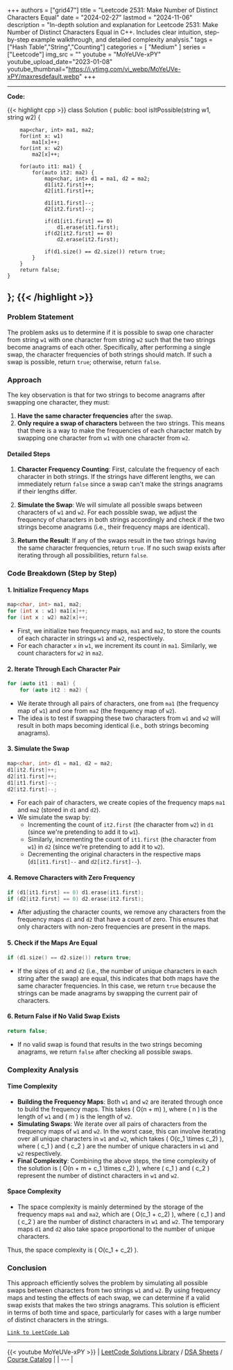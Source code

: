 
+++
authors = ["grid47"]
title = "Leetcode 2531: Make Number of Distinct Characters Equal"
date = "2024-02-27"
lastmod = "2024-11-06"
description = "In-depth solution and explanation for Leetcode 2531: Make Number of Distinct Characters Equal in C++. Includes clear intuition, step-by-step example walkthrough, and detailed complexity analysis."
tags = ["Hash Table","String","Counting"]
categories = [
    "Medium"
]
series = ["Leetcode"]
img_src = ""
youtube = "MoYeUVe-xPY"
youtube_upload_date="2023-01-08"
youtube_thumbnail="https://i.ytimg.com/vi_webp/MoYeUVe-xPY/maxresdefault.webp"
+++



---
**Code:**

{{< highlight cpp >}}
class Solution {
public:
    bool isItPossible(string w1, string w2) {
        
        map<char, int> ma1, ma2;
        for(int x: w1)
            ma1[x]++;
        for(int x: w2)
            ma2[x]++;
        
        for(auto it1: ma1) {
            for(auto it2: ma2) {
                map<char, int> d1 = ma1, d2 = ma2;
                d1[it2.first]++;
                d2[it1.first]++;
                
                d1[it1.first]--;
                d2[it2.first]--;
                
                if(d1[it1.first] == 0)
                    d1.erase(it1.first);
                if(d2[it2.first] == 0)
                    d2.erase(it2.first);
                
                if(d1.size() == d2.size()) return true;
            }
        }
        return false;
    }
};
{{< /highlight >}}
---

### Problem Statement

The problem asks us to determine if it is possible to swap one character from string `w1` with one character from string `w2` such that the two strings become anagrams of each other. Specifically, after performing a single swap, the character frequencies of both strings should match. If such a swap is possible, return `true`; otherwise, return `false`.

### Approach

The key observation is that for two strings to become anagrams after swapping one character, they must:
1. **Have the same character frequencies** after the swap.
2. **Only require a swap of characters** between the two strings. This means that there is a way to make the frequencies of each character match by swapping one character from `w1` with one character from `w2`.

#### Detailed Steps

1. **Character Frequency Counting**: First, calculate the frequency of each character in both strings. If the strings have different lengths, we can immediately return `false` since a swap can't make the strings anagrams if their lengths differ.
  
2. **Simulate the Swap**: We will simulate all possible swaps between characters of `w1` and `w2`. For each possible swap, we adjust the frequency of characters in both strings accordingly and check if the two strings become anagrams (i.e., their frequency maps are identical).

3. **Return the Result**: If any of the swaps result in the two strings having the same character frequencies, return `true`. If no such swap exists after iterating through all possibilities, return `false`.

### Code Breakdown (Step by Step)

#### 1. **Initialize Frequency Maps**

```cpp
map<char, int> ma1, ma2;
for (int x : w1) ma1[x]++;
for (int x : w2) ma2[x]++;
```

- First, we initialize two frequency maps, `ma1` and `ma2`, to store the counts of each character in strings `w1` and `w2`, respectively.
- For each character `x` in `w1`, we increment its count in `ma1`. Similarly, we count characters for `w2` in `ma2`.

#### 2. **Iterate Through Each Character Pair**

```cpp
for (auto it1 : ma1) {
    for (auto it2 : ma2) {
```

- We iterate through all pairs of characters, one from `ma1` (the frequency map of `w1`) and one from `ma2` (the frequency map of `w2`).
- The idea is to test if swapping these two characters from `w1` and `w2` will result in both maps becoming identical (i.e., both strings becoming anagrams).

#### 3. **Simulate the Swap**

```cpp
map<char, int> d1 = ma1, d2 = ma2;
d1[it2.first]++;
d2[it1.first]++;
d1[it1.first]--;
d2[it2.first]--;
```

- For each pair of characters, we create copies of the frequency maps `ma1` and `ma2` (stored in `d1` and `d2`).
- We simulate the swap by:
  - Incrementing the count of `it2.first` (the character from `w2`) in `d1` (since we're pretending to add it to `w1`).
  - Similarly, incrementing the count of `it1.first` (the character from `w1`) in `d2` (since we're pretending to add it to `w2`).
  - Decrementing the original characters in the respective maps (`d1[it1.first]--` and `d2[it2.first]--`).

#### 4. **Remove Characters with Zero Frequency**

```cpp
if (d1[it1.first] == 0) d1.erase(it1.first);
if (d2[it2.first] == 0) d2.erase(it2.first);
```

- After adjusting the character counts, we remove any characters from the frequency maps `d1` and `d2` that have a count of zero. This ensures that only characters with non-zero frequencies are present in the maps.

#### 5. **Check if the Maps Are Equal**

```cpp
if (d1.size() == d2.size()) return true;
```

- If the sizes of `d1` and `d2` (i.e., the number of unique characters in each string after the swap) are equal, this indicates that both maps have the same character frequencies. In this case, we return `true` because the strings can be made anagrams by swapping the current pair of characters.

#### 6. **Return False if No Valid Swap Exists**

```cpp
return false;
```

- If no valid swap is found that results in the two strings becoming anagrams, we return `false` after checking all possible swaps.

### Complexity Analysis

#### Time Complexity

- **Building the Frequency Maps**: Both `w1` and `w2` are iterated through once to build the frequency maps. This takes \( O(n + m) \), where \( n \) is the length of `w1` and \( m \) is the length of `w2`.
- **Simulating Swaps**: We iterate over all pairs of characters from the frequency maps of `w1` and `w2`. In the worst case, this can involve iterating over all unique characters in `w1` and `w2`, which takes \( O(c_1 \times c_2) \), where \( c_1 \) and \( c_2 \) are the number of unique characters in `w1` and `w2` respectively.
- **Final Complexity**: Combining the above steps, the time complexity of the solution is \( O(n + m + c_1 \times c_2) \), where \( c_1 \) and \( c_2 \) represent the number of distinct characters in `w1` and `w2`.

#### Space Complexity

- The space complexity is mainly determined by the storage of the frequency maps `ma1` and `ma2`, which are \( O(c_1 + c_2) \), where \( c_1 \) and \( c_2 \) are the number of distinct characters in `w1` and `w2`. The temporary maps `d1` and `d2` also take space proportional to the number of unique characters.

Thus, the space complexity is \( O(c_1 + c_2) \).

### Conclusion

This approach efficiently solves the problem by simulating all possible swaps between characters from two strings `w1` and `w2`. By using frequency maps and testing the effects of each swap, we can determine if a valid swap exists that makes the two strings anagrams. This solution is efficient in terms of both time and space, particularly for cases with a large number of distinct characters in the strings.

[`Link to LeetCode Lab`](https://leetcode.com/problems/make-number-of-distinct-characters-equal/description/)

---
{{< youtube MoYeUVe-xPY >}}
| [LeetCode Solutions Library](https://grid47.xyz/leetcode/) / [DSA Sheets](https://grid47.xyz/sheets/) / [Course Catalog](https://grid47.xyz/courses/) |
| --- |
